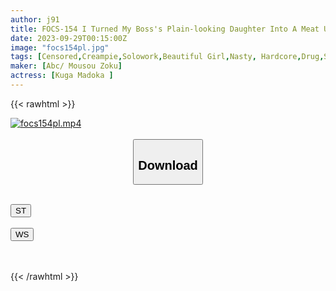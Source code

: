 ```yaml
---
author: j91
title: FOCS-154 I Turned My Boss's Plain-looking Daughter Into A Meat Urinal And Addicted To Cock With An Aphrodisiac Sex... Madoka Kuga
date: 2023-09-29T00:15:00Z
image: "focs154pl.jpg"
tags: [Censored,Creampie,Solowork,Beautiful Girl,Nasty, Hardcore,Drug,Sweat	]
maker: [Abc/ Mousou Zoku]
actress: [Kuga Madoka ]
---
```



{{< rawhtml >}}

<div class="video" data-videoid="j4deoq9lAVfz1Rl">
    <a href="javascript:;">
        <img src="https://my.j91.asia/posts/focs154pl/focs154pl.jpg" width="WIDTH" height="HEIGHT" alt="focs154pl.mp4" loading="lazy">
    </a>
</div>

<script type="text/javascript" src="https://j91.asia/asset/on-demand-st.js"></script>

<br>
  <link rel="stylesheet" href="https://j91.asia/asset/bs5.css">
  
  <center>
  <button class="btn btn-primary" type="button" data-bs-toggle="collapse" data-bs-target=".multi-collapse" aria-expanded="false" aria-controls="multiCollapseExample1 multiCollapseExample2"><h2>Download</h2></button></center>
</p>
<div class="row">
  <div class="col">
    <div class="collapse multi-collapse" id="multiCollapseExample1">
      <div class="card card-body">
	      	      <br>
<div class="buttons">  
<a href="https://streamtape.to/v/j4deoq9lAVfz1Rl"><button class="btn-hover color-3"><i class="fa fa-download"></i> ST</button></a></div>
    </div>
  </div>
</div>
  <div class="col">
    <div class="collapse multi-collapse" id="multiCollapseExample2">
      <div class="card card-body">
	      <br>
<div class="buttons">
    <a href="https://wolfstream.tv/xra4l3yu6kem"><button class="btn-hover color-9"><i class="fa fa-download"></i> WS</button></a></div>
<br><br>
      </div>
    </div>
  </div>
</div>

{{< /rawhtml >}}

